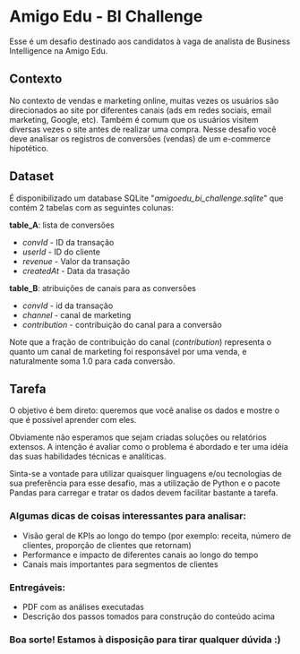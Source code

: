 # Amigo Edu - BI Challenge

Esse é um desafio destinado aos candidatos à vaga de analista de Business Intelligence na Amigo Edu. 

## Contexto

No contexto de vendas e marketing online, muitas vezes os usuários são direcionados ao site por diferentes canais (ads em redes sociais, email marketing, Google, etc). Também é comum que os usuários visitem diversas vezes o site antes de realizar uma compra. Nesse desafio você deve analisar os registros de conversões (vendas) de um e-commerce hipotético.

## Dataset

É disponibilizado um database SQLite "*amigoedu_bi_challenge.sqlite*" que contém 2 tabelas com as seguintes colunas:

**table_A**: lista de conversões
* *convId* - ID da transação
* *userId* - ID do cliente
* *revenue* - Valor da transação
* *createdAt* - Data da trasação


**table_B**: atribuições de canais para as conversões
* *convId* - id da transação
* *channel* - canal de marketing
* *contribution* - contribuição do canal para a conversão

Note que a fração de contribuição do canal (*contribution*) representa o quanto um canal de marketing foi responsável por uma venda, e naturalmente soma 1.0 para cada conversão.

## Tarefa

O objetivo é bem direto: queremos que você analise os dados e mostre o que é possível aprender com eles. 

Obviamente não esperamos que sejam criadas soluções ou relatórios extensos. A intenção é avaliar como o problema é abordado e ter uma idéia das suas habilidades técnicas e analíticas. 

Sinta-se a vontade para utilizar quaisquer linguagens e/ou tecnologias de sua preferência para esse desafio, mas a utilização de Python e o pacote Pandas para carregar e tratar os dados devem facilitar bastante a tarefa.

### Algumas dicas de coisas interessantes para analisar:
* Visão geral de KPIs ao longo do tempo (por exemplo: receita, número de clientes, proporção de clientes que retornam)
* Performance e impacto de diferentes canais ao longo do tempo
* Canais mais importantes para segmentos de clientes


### Entregáveis:
* PDF com as análises executadas
* Descrição dos passos tomados para construção do conteúdo acima

### Boa sorte! Estamos à disposição para tirar qualquer dúvida :)